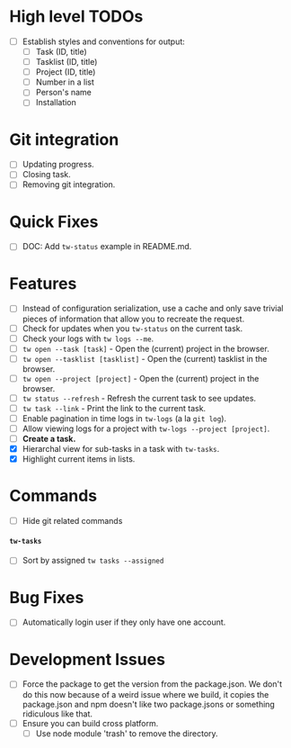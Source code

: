 # High level TODOs
- [ ] Establish styles and conventions for output:
   - [ ] Task (ID, title)
   - [ ] Tasklist (ID, title)
   - [ ] Project (ID, title)
   - [ ] Number in a list
   - [ ] Person's name
   - [ ] Installation

# Git integration
- [ ] Updating progress.
- [ ] Closing task.
- [ ] Removing git integration.

# Quick Fixes
- [ ] DOC: Add `tw-status` example in README.md.

# Features
- [ ] Instead of configuration serialization, use a cache and only save trivial pieces
    of information that allow you to recreate the request.
- [ ] Check for updates when you `tw-status` on the current task.
- [ ] Check your logs with `tw logs --me`.
- [ ] `tw open --task [task]` - Open the (current) project in the browser.
- [ ] `tw open --tasklist [tasklist]` - Open the (current) tasklist in the browser.
- [ ] `tw open --project [project]` - Open the (current) project in the browser.
- [ ] `tw status --refresh` - Refresh the current task to see updates.
- [ ] `tw task --link` - Print the link to the current task.
- [ ] Enable pagination in time logs in `tw-logs` (a la `git log`).
- [ ] Allow viewing logs for a project with `tw-logs --project [project]`.
- [ ] **Create a task.**
- [X] Hierarchal view for sub-tasks in a task with `tw-tasks`.
- [X] Highlight current items in lists.

# Commands
- [ ] Hide git related commands

#### `tw-tasks`
- [ ] Sort by assigned `tw tasks --assigned`

# Bug Fixes
- [ ] Automatically login user if they only have one account.

# Development Issues
- [ ] Force the package to get the version from the package.json. We don't do this
    now because of a weird issue where we build, it copies the package.json and
    npm doesn't like two package.jsons or something ridiculous like that.
- [ ] Ensure you can build cross platform.
  - [ ] Use node module 'trash' to remove the directory.